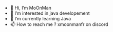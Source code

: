 - 👋 Hi, I’m MoOnMan
- 👀 I’m interested in java developement
- 🌱 I’m currently learning Java
- 📫 How to reach me ? xmoonmanfr on discord
